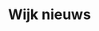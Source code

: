 ---
layout: layouts/pages/blog/list.vto

menu:
  visible: true
  title: "Nieuws"
  url: "/nieuws"
  order: 3

title: "Wijk nieuws"
description: "Het laatste wijk nieuws"

metas:
  title: =title
  description: =description

section_news:
  title: "Laatste wijk nieuws"
---